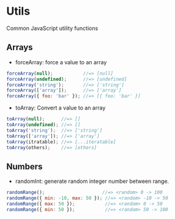 # Utils

Common JavaScript utility functions

## Arrays

- forceArray: force a value to an array

```javascript
forceArray(null);           //=> [null]
forceArray(undefined);      //=> [undefined]
forceArray('string');       //=> ['string']
forceArray(['array']);      //=> ['array']
forceArray({ foo: 'bar' }); //=> [{ foo: 'bar' }]
```

- toArray: Convert a value to an array

```javascript
toArray(null);      //=> []
toArray(undefined); //=> []
toArray('string');  //=> ['string']
toArray(['array']); //=> ['array']
toArray(itratable); //=> [...iteratable]
toArray(others);    //=> [others]
```

## Numbers

- randomInt: generate random integer number between range.

```javascript
randomRange();                     //=> <random> 0 -> 100
randomRange({ min: -10, max: 50 }); //=> <random> -10 -> 50
randomRange({ max: 50 });           //=> <random> 0 -> 50
randomRange({ min: 50 });           //=> <random> 50 -> 100
```
